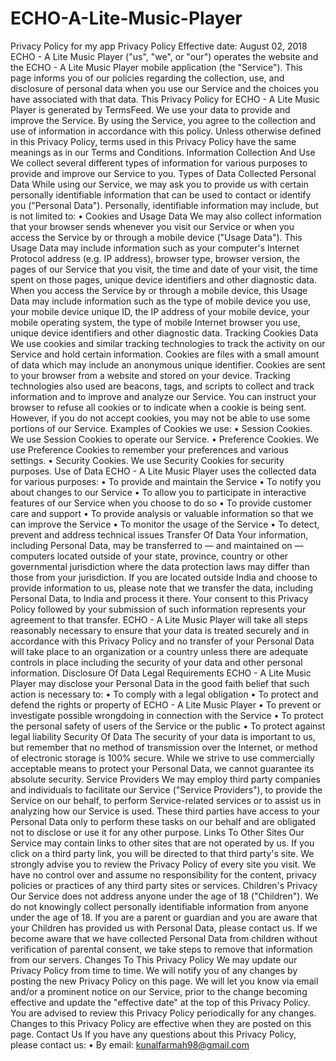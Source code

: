 # ECHO-A-Lite-Music-Player

Privacy Policy for my app
Privacy Policy Effective date: August 02, 2018 ECHO - A Lite Music Player ("us", "we", or "our") operates the website and the ECHO - A Lite Music Player mobile application (the "Service"). This page informs you of our policies regarding the collection, use, and disclosure of personal data when you use our Service and the choices you have associated with that data. This Privacy Policy for ECHO - A Lite Music Player is generated by TermsFeed. We use your data to provide and improve the Service. By using the Service, you agree to the collection and use of information in accordance with this policy. Unless otherwise defined in this Privacy Policy, terms used in this Privacy Policy have the same meanings as in our Terms and Conditions. Information Collection And Use We collect several different types of information for various purposes to provide and improve our Service to you. Types of Data Collected Personal Data While using our Service, we may ask you to provide us with certain personally identifiable information that can be used to contact or identify you ("Personal Data"). Personally, identifiable information may include, but is not limited to: •	Cookies and Usage Data We may also collect information that your browser sends whenever you visit our Service or when you access the Service by or through a mobile device ("Usage Data"). This Usage Data may include information such as your computer's Internet Protocol address (e.g. IP address), browser type, browser version, the pages of our Service that you visit, the time and date of your visit, the time spent on those pages, unique device identifiers and other diagnostic data. When you access the Service by or through a mobile device, this Usage Data may include information such as the type of mobile device you use, your mobile device unique ID, the IP address of your mobile device, your mobile operating system, the type of mobile Internet browser you use, unique device identifiers and other diagnostic data. Tracking Cookies Data We use cookies and similar tracking technologies to track the activity on our Service and hold certain information. Cookies are files with a small amount of data which may include an anonymous unique identifier. Cookies are sent to your browser from a website and stored on your device. Tracking technologies also used are beacons, tags, and scripts to collect and track information and to improve and analyze our Service. You can instruct your browser to refuse all cookies or to indicate when a cookie is being sent. However, if you do not accept cookies, you may not be able to use some portions of our Service. Examples of Cookies we use: •	Session Cookies. We use Session Cookies to operate our Service. •	Preference Cookies. We use Preference Cookies to remember your preferences and various settings. •	Security Cookies. We use Security Cookies for security purposes. Use of Data ECHO - A Lite Music Player uses the collected data for various purposes: •	To provide and maintain the Service •	To notify you about changes to our Service •	To allow you to participate in interactive features of our Service when you choose to do so •	To provide customer care and support •	To provide analysis or valuable information so that we can improve the Service •	To monitor the usage of the Service •	To detect, prevent and address technical issues Transfer Of Data Your information, including Personal Data, may be transferred to — and maintained on — computers located outside of your state, province, country or other governmental jurisdiction where the data protection laws may differ than those from your jurisdiction. If you are located outside India and choose to provide information to us, please note that we transfer the data, including Personal Data, to India and process it there. Your consent to this Privacy Policy followed by your submission of such information represents your agreement to that transfer. ECHO - A Lite Music Player will take all steps reasonably necessary to ensure that your data is treated securely and in accordance with this Privacy Policy and no transfer of your Personal Data will take place to an organization or a country unless there are adequate controls in place including the security of your data and other personal information. Disclosure Of Data Legal Requirements ECHO - A Lite Music Player may disclose your Personal Data in the good faith belief that such action is necessary to: •	To comply with a legal obligation •	To protect and defend the rights or property of ECHO - A Lite Music Player •	To prevent or investigate possible wrongdoing in connection with the Service •	To protect the personal safety of users of the Service or the public •	To protect against legal liability Security Of Data The security of your data is important to us, but remember that no method of transmission over the Internet, or method of electronic storage is 100% secure. While we strive to use commercially acceptable means to protect your Personal Data, we cannot guarantee its absolute security. Service Providers We may employ third party companies and individuals to facilitate our Service ("Service Providers"), to provide the Service on our behalf, to perform Service-related services or to assist us in analyzing how our Service is used. These third parties have access to your Personal Data only to perform these tasks on our behalf and are obligated not to disclose or use it for any other purpose. Links To Other Sites Our Service may contain links to other sites that are not operated by us. If you click on a third party link, you will be directed to that third party's site. We strongly advise you to review the Privacy Policy of every site you visit. We have no control over and assume no responsibility for the content, privacy policies or practices of any third party sites or services. Children's Privacy Our Service does not address anyone under the age of 18 ("Children"). We do not knowingly collect personally identifiable information from anyone under the age of 18. If you are a parent or guardian and you are aware that your Children has provided us with Personal Data, please contact us. If we become aware that we have collected Personal Data from children without verification of parental consent, we take steps to remove that information from our servers. Changes To This Privacy Policy We may update our Privacy Policy from time to time. We will notify you of any changes by posting the new Privacy Policy on this page. We will let you know via email and/or a prominent notice on our Service, prior to the change becoming effective and update the "effective date" at the top of this Privacy Policy. You are advised to review this Privacy Policy periodically for any changes. Changes to this Privacy Policy are effective when they are posted on this page. Contact Us If you have any questions about this Privacy Policy, please contact us: •	By email: kunalfarmah98@gmail.com
